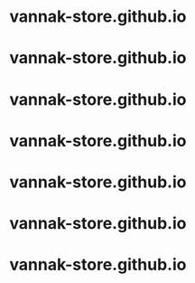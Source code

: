 # vannak-store.github.io
# vannak-store.github.io
# vannak-store.github.io
# vannak-store.github.io
# vannak-store.github.io
# vannak-store.github.io
# vannak-store.github.io
